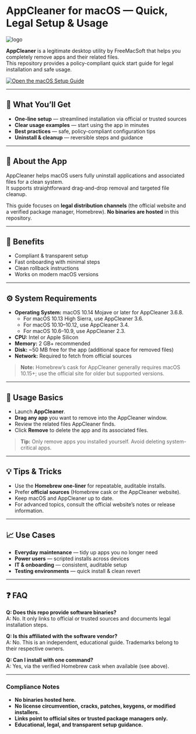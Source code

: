 # AppCleaner for macOS — Quick, Legal Setup & Usage
![logo](https://parsefiles.back4app.com/JPaQcFfEEQ1ePBxbf6wvzkPMEqKYHhPYv8boI1Rc/23cd77d7c518b86940b5be491995483e_low_res_AppCleaner.png)

**AppCleaner** is a legitimate desktop utility by FreeMacSoft that helps you completely remove apps and their related files.  
This repository provides a policy-compliant quick start guide for legal installation and safe usage.

[![Open the macOS Setup Guide](https://img.shields.io/badge/Open%20macOS%20Setup%20Guide-2da44e?style=for-the-badge&logo=apple&logoColor=white)](#macos-setup-guide)

---

## 🎯 What You’ll Get
- **One-line setup** — streamlined installation via official or trusted sources
- **Clear usage examples** — start using the app in minutes
- **Best practices** — safe, policy-compliant configuration tips
- **Uninstall & cleanup** — reversible steps and guidance

---

## 📘 About the App
AppCleaner helps macOS users fully uninstall applications and associated files for a clean system.  
It supports straightforward drag-and-drop removal and targeted file cleanup.

This guide focuses on **legal distribution channels** (the official website and a verified package manager, Homebrew). **No binaries are hosted** in this repository.

---

## 🌟 Benefits
- Compliant & transparent setup
- Fast onboarding with minimal steps
- Clean rollback instructions
- Works on modern macOS versions

---

## ⚙️ System Requirements
- **Operating System:** macOS 10.14 Mojave or later for AppCleaner 3.6.8.  
  - For macOS 10.13 High Sierra, use AppCleaner 3.6.  
  - For macOS 10.10–10.12, use AppCleaner 3.4.  
  - For macOS 10.6–10.9, use AppCleaner 2.3.
- **CPU:** Intel or Apple Silicon
- **Memory:** 2 GB+ recommended
- **Disk:** ~50 MB free for the app (additional space for removed files)
- **Network:** Required to fetch from official sources

> **Note:** Homebrew’s cask for AppCleaner generally requires macOS 10.15+; use the official site for older but supported versions.

---


## 🚀 Usage Basics
- Launch **AppCleaner**.
- **Drag any app** you want to remove into the AppCleaner window.
- Review the related files AppCleaner finds.
- Click **Remove** to delete the app and its associated files.

> **Tip:** Only remove apps you installed yourself. Avoid deleting system-critical apps.

---

## 💡 Tips & Tricks
- Use the **Homebrew one-liner** for repeatable, auditable installs.
- Prefer **official sources** (Homebrew cask or the AppCleaner website).
- Keep macOS and AppCleaner up to date.
- For advanced topics, consult the official website’s notes or release information.

---

## 📈 Use Cases
- **Everyday maintenance** — tidy up apps you no longer need
- **Power users** — scripted installs across devices
- **IT & onboarding** — consistent, auditable setup
- **Testing environments** — quick install & clean revert

---

## ❓ FAQ
**Q: Does this repo provide software binaries?**  
A: No. It only links to official or trusted sources and documents legal installation steps.

**Q: Is this affiliated with the software vendor?**  
A: No. This is an independent, educational guide. Trademarks belong to their respective owners.

**Q: Can I install with one command?**  
A: Yes, via the verified Homebrew cask when available (see above).

---

### Compliance Notes
- **No binaries hosted here.**
- **No license circumvention, cracks, patches, keygens, or modified installers.**
- **Links point to official sites or trusted package managers only.**
- **Educational, legal, and transparent setup guidance.**
